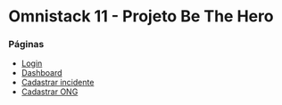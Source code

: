 # Omnistack 11 - Projeto Be The Hero

### Páginas

+ [Login](https://github.com/andrerodrig/omnistack11/blob/master/screenshots/login.jpeg)
+ [Dashboard](https://github.com/andrerodrig/omnistack11/blob/master/screenshots/dashboard.jpeg)
+ [Cadastrar incidente](https://github.com/andrerodrig/omnistack11/blob/master/screenshots/newincident.jpeg)
+ [Cadastrar ONG](https://github.com/andrerodrig/omnistack11/blob/master/screenshots/cadastrar_ong.jpeg)
